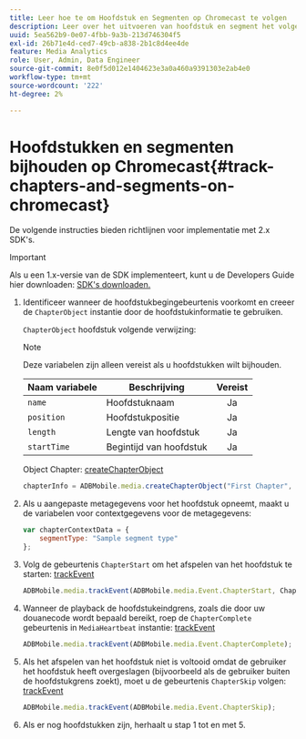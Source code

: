 ```yaml
---
title: Leer hoe te om Hoofdstuk en Segmenten op Chromecast te volgen
description: Leer over het uitvoeren van hoofdstuk en segment het volgen gebruikend Media SDK op Chromecast.
uuid: 5ea562b9-0e07-4fbb-9a3b-213d746304f5
exl-id: 26b71e4d-ced7-49cb-a838-2b1c8d4ee4de
feature: Media Analytics
role: User, Admin, Data Engineer
source-git-commit: 8e0f5d012e1404623e3a0a460a9391303e2ab4e0
workflow-type: tm+mt
source-wordcount: '222'
ht-degree: 2%

---
```


# Hoofdstukken en segmenten bijhouden op Chromecast{#track-chapters-and-segments-on-chromecast}

De volgende instructies bieden richtlijnen voor implementatie met 2.x SDK&#39;s.

>[!IMPORTANT]
>
> Als u een 1.x-versie van de SDK implementeert, kunt u de Developers Guide hier downloaden: [SDK&#39;s downloaden.](/help/sdk-implement/download-sdks.md)

1. Identificeer wanneer de hoofdstukbegingebeurtenis voorkomt en creeer de `ChapterObject` instantie door de hoofdstukinformatie te gebruiken.

   `ChapterObject` hoofdstuk volgende verwijzing:

   >[!NOTE]
   >
   >Deze variabelen zijn alleen vereist als u hoofdstukken wilt bijhouden.

   | Naam variabele | Beschrijving | Vereist |
   | --- | --- | :---: |
   | `name` | Hoofdstuknaam | Ja |
   | `position` | Hoofdstukpositie | Ja |
   | `length` | Lengte van hoofdstuk | Ja |
   | `startTime` | Begintijd van hoofdstuk | Ja |

   Object Chapter: [createChapterObject](https://adobe-marketing-cloud.github.io/media-sdks/reference/chromecast/ADBMobile.media.html#.createChapterObject)

   ```js
   chapterInfo = ADBMobile.media.createChapterObject("First Chapter", 1, CHAPTER1_LENGTH, CHAPTER1_START_POS);
   ```

1. Als u aangepaste metagegevens voor het hoofdstuk opneemt, maakt u de variabelen voor contextgegevens voor de metagegevens:

   ```js
   var chapterContextData = {
       segmentType: "Sample segment type"
   };
   ```

1. Volg de gebeurtenis `ChapterStart` om het afspelen van het hoofdstuk te starten: [trackEvent](https://adobe-marketing-cloud.github.io/media-sdks/reference/chromecast/ADBMobile.media.html#.trackEvent)

   ```js
   ADBMobile.media.trackEvent(ADBMobile.media.Event.ChapterStart, ChapterInfo, chapterContextData);
   ```

1. Wanneer de playback de hoofdstukeindgrens, zoals die door uw douanecode wordt bepaald bereikt, roep de `ChapterComplete` gebeurtenis in `MediaHeartbeat` instantie: [trackEvent](https://adobe-marketing-cloud.github.io/media-sdks/reference/chromecast/ADBMobile.media.html#.trackEvent)

   ```js
   ADBMobile.media.trackEvent(ADBMobile.media.Event.ChapterComplete);
   ```

1. Als het afspelen van het hoofdstuk niet is voltooid omdat de gebruiker het hoofdstuk heeft overgeslagen (bijvoorbeeld als de gebruiker buiten de hoofdstukgrens zoekt), moet u de gebeurtenis `ChapterSkip` volgen: [trackEvent](https://adobe-marketing-cloud.github.io/media-sdks/reference/chromecast/ADBMobile.media.html#.trackEvent)

   ```js
   ADBMobile.media.trackEvent(ADBMobile.media.Event.ChapterSkip);
   ```

1. Als er nog hoofdstukken zijn, herhaalt u stap 1 tot en met 5.
